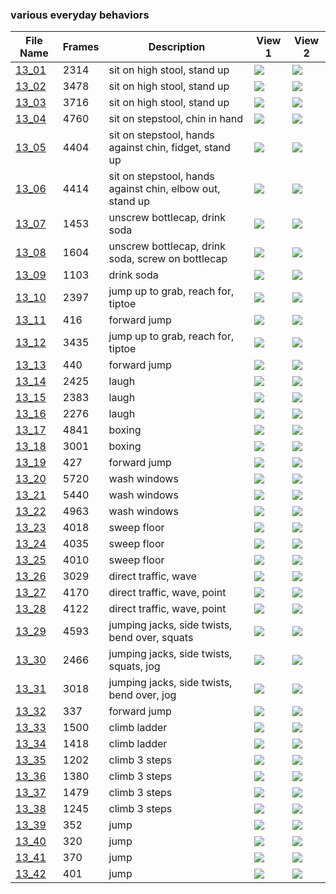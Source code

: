 ### various everyday behaviors
|File Name|Frames|Description|View 1|View 2|
|-|-|-|-|-|
|[13_01](https://github.com/Shriinivas/cmubvh/raw/main/Sequence-010-014/13/Data/13_01.zip)|2314|sit on high stool, stand up|<img src="https://github.com/Shriinivas/cmubvhgifs/blob/main/Sequence-010-014/13/13_01_0.gif"/>|<img src="https://github.com/Shriinivas/cmubvhgifs/blob/main/Sequence-010-014/13/13_01_1.gif"/>|
|[13_02](https://github.com/Shriinivas/cmubvh/raw/main/Sequence-010-014/13/Data/13_02.zip)|3478|sit on high stool, stand up|<img src="https://github.com/Shriinivas/cmubvhgifs/blob/main/Sequence-010-014/13/13_02_0.gif"/>|<img src="https://github.com/Shriinivas/cmubvhgifs/blob/main/Sequence-010-014/13/13_02_1.gif"/>|
|[13_03](https://github.com/Shriinivas/cmubvh/raw/main/Sequence-010-014/13/Data/13_03.zip)|3716|sit on high stool, stand up|<img src="https://github.com/Shriinivas/cmubvhgifs/blob/main/Sequence-010-014/13/13_03_0.gif"/>|<img src="https://github.com/Shriinivas/cmubvhgifs/blob/main/Sequence-010-014/13/13_03_1.gif"/>|
|[13_04](https://github.com/Shriinivas/cmubvh/raw/main/Sequence-010-014/13/Data/13_04.zip)|4760|sit on stepstool, chin in hand|<img src="https://github.com/Shriinivas/cmubvhgifs/blob/main/Sequence-010-014/13/13_04_0.gif"/>|<img src="https://github.com/Shriinivas/cmubvhgifs/blob/main/Sequence-010-014/13/13_04_1.gif"/>|
|[13_05](https://github.com/Shriinivas/cmubvh/raw/main/Sequence-010-014/13/Data/13_05.zip)|4404|sit on stepstool, hands against chin, fidget, stand up|<img src="https://github.com/Shriinivas/cmubvhgifs/blob/main/Sequence-010-014/13/13_05_0.gif"/>|<img src="https://github.com/Shriinivas/cmubvhgifs/blob/main/Sequence-010-014/13/13_05_1.gif"/>|
|[13_06](https://github.com/Shriinivas/cmubvh/raw/main/Sequence-010-014/13/Data/13_06.zip)|4414|sit on stepstool, hands against chin, elbow out, stand up|<img src="https://github.com/Shriinivas/cmubvhgifs/blob/main/Sequence-010-014/13/13_06_0.gif"/>|<img src="https://github.com/Shriinivas/cmubvhgifs/blob/main/Sequence-010-014/13/13_06_1.gif"/>|
|[13_07](https://github.com/Shriinivas/cmubvh/raw/main/Sequence-010-014/13/Data/13_07.zip)|1453|unscrew bottlecap, drink soda|<img src="https://github.com/Shriinivas/cmubvhgifs/blob/main/Sequence-010-014/13/13_07_0.gif"/>|<img src="https://github.com/Shriinivas/cmubvhgifs/blob/main/Sequence-010-014/13/13_07_1.gif"/>|
|[13_08](https://github.com/Shriinivas/cmubvh/raw/main/Sequence-010-014/13/Data/13_08.zip)|1604|unscrew bottlecap, drink soda, screw on bottlecap|<img src="https://github.com/Shriinivas/cmubvhgifs/blob/main/Sequence-010-014/13/13_08_0.gif"/>|<img src="https://github.com/Shriinivas/cmubvhgifs/blob/main/Sequence-010-014/13/13_08_1.gif"/>|
|[13_09](https://github.com/Shriinivas/cmubvh/raw/main/Sequence-010-014/13/Data/13_09.zip)|1103|drink soda|<img src="https://github.com/Shriinivas/cmubvhgifs/blob/main/Sequence-010-014/13/13_09_0.gif"/>|<img src="https://github.com/Shriinivas/cmubvhgifs/blob/main/Sequence-010-014/13/13_09_1.gif"/>|
|[13_10](https://github.com/Shriinivas/cmubvh/raw/main/Sequence-010-014/13/Data/13_10.zip)|2397|jump up to grab, reach for, tiptoe|<img src="https://github.com/Shriinivas/cmubvhgifs/blob/main/Sequence-010-014/13/13_10_0.gif"/>|<img src="https://github.com/Shriinivas/cmubvhgifs/blob/main/Sequence-010-014/13/13_10_1.gif"/>|
|[13_11](https://github.com/Shriinivas/cmubvh/raw/main/Sequence-010-014/13/Data/13_11.zip)|416|forward jump|<img src="https://github.com/Shriinivas/cmubvhgifs/blob/main/Sequence-010-014/13/13_11_0.gif"/>|<img src="https://github.com/Shriinivas/cmubvhgifs/blob/main/Sequence-010-014/13/13_11_1.gif"/>|
|[13_12](https://github.com/Shriinivas/cmubvh/raw/main/Sequence-010-014/13/Data/13_12.zip)|3435|jump up to grab, reach for, tiptoe|<img src="https://github.com/Shriinivas/cmubvhgifs/blob/main/Sequence-010-014/13/13_12_0.gif"/>|<img src="https://github.com/Shriinivas/cmubvhgifs/blob/main/Sequence-010-014/13/13_12_1.gif"/>|
|[13_13](https://github.com/Shriinivas/cmubvh/raw/main/Sequence-010-014/13/Data/13_13.zip)|440|forward jump|<img src="https://github.com/Shriinivas/cmubvhgifs/blob/main/Sequence-010-014/13/13_13_0.gif"/>|<img src="https://github.com/Shriinivas/cmubvhgifs/blob/main/Sequence-010-014/13/13_13_1.gif"/>|
|[13_14](https://github.com/Shriinivas/cmubvh/raw/main/Sequence-010-014/13/Data/13_14.zip)|2425|laugh|<img src="https://github.com/Shriinivas/cmubvhgifs/blob/main/Sequence-010-014/13/13_14_0.gif"/>|<img src="https://github.com/Shriinivas/cmubvhgifs/blob/main/Sequence-010-014/13/13_14_1.gif"/>|
|[13_15](https://github.com/Shriinivas/cmubvh/raw/main/Sequence-010-014/13/Data/13_15.zip)|2383|laugh|<img src="https://github.com/Shriinivas/cmubvhgifs/blob/main/Sequence-010-014/13/13_15_0.gif"/>|<img src="https://github.com/Shriinivas/cmubvhgifs/blob/main/Sequence-010-014/13/13_15_1.gif"/>|
|[13_16](https://github.com/Shriinivas/cmubvh/raw/main/Sequence-010-014/13/Data/13_16.zip)|2276|laugh|<img src="https://github.com/Shriinivas/cmubvhgifs/blob/main/Sequence-010-014/13/13_16_0.gif"/>|<img src="https://github.com/Shriinivas/cmubvhgifs/blob/main/Sequence-010-014/13/13_16_1.gif"/>|
|[13_17](https://github.com/Shriinivas/cmubvh/raw/main/Sequence-010-014/13/Data/13_17.zip)|4841|boxing|<img src="https://github.com/Shriinivas/cmubvhgifs/blob/main/Sequence-010-014/13/13_17_0.gif"/>|<img src="https://github.com/Shriinivas/cmubvhgifs/blob/main/Sequence-010-014/13/13_17_1.gif"/>|
|[13_18](https://github.com/Shriinivas/cmubvh/raw/main/Sequence-010-014/13/Data/13_18.zip)|3001|boxing|<img src="https://github.com/Shriinivas/cmubvhgifs/blob/main/Sequence-010-014/13/13_18_0.gif"/>|<img src="https://github.com/Shriinivas/cmubvhgifs/blob/main/Sequence-010-014/13/13_18_1.gif"/>|
|[13_19](https://github.com/Shriinivas/cmubvh/raw/main/Sequence-010-014/13/Data/13_19.zip)|427|forward jump|<img src="https://github.com/Shriinivas/cmubvhgifs/blob/main/Sequence-010-014/13/13_19_0.gif"/>|<img src="https://github.com/Shriinivas/cmubvhgifs/blob/main/Sequence-010-014/13/13_19_1.gif"/>|
|[13_20](https://github.com/Shriinivas/cmubvh/raw/main/Sequence-010-014/13/Data/13_20.zip)|5720|wash windows|<img src="https://github.com/Shriinivas/cmubvhgifs/blob/main/Sequence-010-014/13/13_20_0.gif"/>|<img src="https://github.com/Shriinivas/cmubvhgifs/blob/main/Sequence-010-014/13/13_20_1.gif"/>|
|[13_21](https://github.com/Shriinivas/cmubvh/raw/main/Sequence-010-014/13/Data/13_21.zip)|5440|wash windows|<img src="https://github.com/Shriinivas/cmubvhgifs/blob/main/Sequence-010-014/13/13_21_0.gif"/>|<img src="https://github.com/Shriinivas/cmubvhgifs/blob/main/Sequence-010-014/13/13_21_1.gif"/>|
|[13_22](https://github.com/Shriinivas/cmubvh/raw/main/Sequence-010-014/13/Data/13_22.zip)|4963|wash windows|<img src="https://github.com/Shriinivas/cmubvhgifs/blob/main/Sequence-010-014/13/13_22_0.gif"/>|<img src="https://github.com/Shriinivas/cmubvhgifs/blob/main/Sequence-010-014/13/13_22_1.gif"/>|
|[13_23](https://github.com/Shriinivas/cmubvh/raw/main/Sequence-010-014/13/Data/13_23.zip)|4018|sweep floor|<img src="https://github.com/Shriinivas/cmubvhgifs/blob/main/Sequence-010-014/13/13_23_0.gif"/>|<img src="https://github.com/Shriinivas/cmubvhgifs/blob/main/Sequence-010-014/13/13_23_1.gif"/>|
|[13_24](https://github.com/Shriinivas/cmubvh/raw/main/Sequence-010-014/13/Data/13_24.zip)|4035|sweep floor|<img src="https://github.com/Shriinivas/cmubvhgifs/blob/main/Sequence-010-014/13/13_24_0.gif"/>|<img src="https://github.com/Shriinivas/cmubvhgifs/blob/main/Sequence-010-014/13/13_24_1.gif"/>|
|[13_25](https://github.com/Shriinivas/cmubvh/raw/main/Sequence-010-014/13/Data/13_25.zip)|4010|sweep floor|<img src="https://github.com/Shriinivas/cmubvhgifs/blob/main/Sequence-010-014/13/13_25_0.gif"/>|<img src="https://github.com/Shriinivas/cmubvhgifs/blob/main/Sequence-010-014/13/13_25_1.gif"/>|
|[13_26](https://github.com/Shriinivas/cmubvh/raw/main/Sequence-010-014/13/Data/13_26.zip)|3029|direct traffic, wave|<img src="https://github.com/Shriinivas/cmubvhgifs/blob/main/Sequence-010-014/13/13_26_0.gif"/>|<img src="https://github.com/Shriinivas/cmubvhgifs/blob/main/Sequence-010-014/13/13_26_1.gif"/>|
|[13_27](https://github.com/Shriinivas/cmubvh/raw/main/Sequence-010-014/13/Data/13_27.zip)|4170|direct traffic, wave, point|<img src="https://github.com/Shriinivas/cmubvhgifs/blob/main/Sequence-010-014/13/13_27_0.gif"/>|<img src="https://github.com/Shriinivas/cmubvhgifs/blob/main/Sequence-010-014/13/13_27_1.gif"/>|
|[13_28](https://github.com/Shriinivas/cmubvh/raw/main/Sequence-010-014/13/Data/13_28.zip)|4122|direct traffic, wave, point|<img src="https://github.com/Shriinivas/cmubvhgifs/blob/main/Sequence-010-014/13/13_28_0.gif"/>|<img src="https://github.com/Shriinivas/cmubvhgifs/blob/main/Sequence-010-014/13/13_28_1.gif"/>|
|[13_29](https://github.com/Shriinivas/cmubvh/raw/main/Sequence-010-014/13/Data/13_29.zip)|4593|jumping jacks, side twists, bend over, squats|<img src="https://github.com/Shriinivas/cmubvhgifs/blob/main/Sequence-010-014/13/13_29_0.gif"/>|<img src="https://github.com/Shriinivas/cmubvhgifs/blob/main/Sequence-010-014/13/13_29_1.gif"/>|
|[13_30](https://github.com/Shriinivas/cmubvh/raw/main/Sequence-010-014/13/Data/13_30.zip)|2466|jumping jacks, side twists, squats, jog|<img src="https://github.com/Shriinivas/cmubvhgifs/blob/main/Sequence-010-014/13/13_30_0.gif"/>|<img src="https://github.com/Shriinivas/cmubvhgifs/blob/main/Sequence-010-014/13/13_30_1.gif"/>|
|[13_31](https://github.com/Shriinivas/cmubvh/raw/main/Sequence-010-014/13/Data/13_31.zip)|3018|jumping jacks, side twists, bend over, jog|<img src="https://github.com/Shriinivas/cmubvhgifs/blob/main/Sequence-010-014/13/13_31_0.gif"/>|<img src="https://github.com/Shriinivas/cmubvhgifs/blob/main/Sequence-010-014/13/13_31_1.gif"/>|
|[13_32](https://github.com/Shriinivas/cmubvh/raw/main/Sequence-010-014/13/Data/13_32.zip)|337|forward jump|<img src="https://github.com/Shriinivas/cmubvhgifs/blob/main/Sequence-010-014/13/13_32_0.gif"/>|<img src="https://github.com/Shriinivas/cmubvhgifs/blob/main/Sequence-010-014/13/13_32_1.gif"/>|
|[13_33](https://github.com/Shriinivas/cmubvh/raw/main/Sequence-010-014/13/Data/13_33.zip)|1500|climb ladder|<img src="https://github.com/Shriinivas/cmubvhgifs/blob/main/Sequence-010-014/13/13_33_0.gif"/>|<img src="https://github.com/Shriinivas/cmubvhgifs/blob/main/Sequence-010-014/13/13_33_1.gif"/>|
|[13_34](https://github.com/Shriinivas/cmubvh/raw/main/Sequence-010-014/13/Data/13_34.zip)|1418|climb ladder|<img src="https://github.com/Shriinivas/cmubvhgifs/blob/main/Sequence-010-014/13/13_34_0.gif"/>|<img src="https://github.com/Shriinivas/cmubvhgifs/blob/main/Sequence-010-014/13/13_34_1.gif"/>|
|[13_35](https://github.com/Shriinivas/cmubvh/raw/main/Sequence-010-014/13/Data/13_35.zip)|1202|climb 3 steps|<img src="https://github.com/Shriinivas/cmubvhgifs/blob/main/Sequence-010-014/13/13_35_0.gif"/>|<img src="https://github.com/Shriinivas/cmubvhgifs/blob/main/Sequence-010-014/13/13_35_1.gif"/>|
|[13_36](https://github.com/Shriinivas/cmubvh/raw/main/Sequence-010-014/13/Data/13_36.zip)|1380|climb 3 steps|<img src="https://github.com/Shriinivas/cmubvhgifs/blob/main/Sequence-010-014/13/13_36_0.gif"/>|<img src="https://github.com/Shriinivas/cmubvhgifs/blob/main/Sequence-010-014/13/13_36_1.gif"/>|
|[13_37](https://github.com/Shriinivas/cmubvh/raw/main/Sequence-010-014/13/Data/13_37.zip)|1479|climb 3 steps|<img src="https://github.com/Shriinivas/cmubvhgifs/blob/main/Sequence-010-014/13/13_37_0.gif"/>|<img src="https://github.com/Shriinivas/cmubvhgifs/blob/main/Sequence-010-014/13/13_37_1.gif"/>|
|[13_38](https://github.com/Shriinivas/cmubvh/raw/main/Sequence-010-014/13/Data/13_38.zip)|1245|climb 3 steps|<img src="https://github.com/Shriinivas/cmubvhgifs/blob/main/Sequence-010-014/13/13_38_0.gif"/>|<img src="https://github.com/Shriinivas/cmubvhgifs/blob/main/Sequence-010-014/13/13_38_1.gif"/>|
|[13_39](https://github.com/Shriinivas/cmubvh/raw/main/Sequence-010-014/13/Data/13_39.zip)|352|jump|<img src="https://github.com/Shriinivas/cmubvhgifs/blob/main/Sequence-010-014/13/13_39_0.gif"/>|<img src="https://github.com/Shriinivas/cmubvhgifs/blob/main/Sequence-010-014/13/13_39_1.gif"/>|
|[13_40](https://github.com/Shriinivas/cmubvh/raw/main/Sequence-010-014/13/Data/13_40.zip)|320|jump|<img src="https://github.com/Shriinivas/cmubvhgifs/blob/main/Sequence-010-014/13/13_40_0.gif"/>|<img src="https://github.com/Shriinivas/cmubvhgifs/blob/main/Sequence-010-014/13/13_40_1.gif"/>|
|[13_41](https://github.com/Shriinivas/cmubvh/raw/main/Sequence-010-014/13/Data/13_41.zip)|370|jump|<img src="https://github.com/Shriinivas/cmubvhgifs/blob/main/Sequence-010-014/13/13_41_0.gif"/>|<img src="https://github.com/Shriinivas/cmubvhgifs/blob/main/Sequence-010-014/13/13_41_1.gif"/>|
|[13_42](https://github.com/Shriinivas/cmubvh/raw/main/Sequence-010-014/13/Data/13_42.zip)|401|jump|<img src="https://github.com/Shriinivas/cmubvhgifs/blob/main/Sequence-010-014/13/13_42_0.gif"/>|<img src="https://github.com/Shriinivas/cmubvhgifs/blob/main/Sequence-010-014/13/13_42_1.gif"/>|
